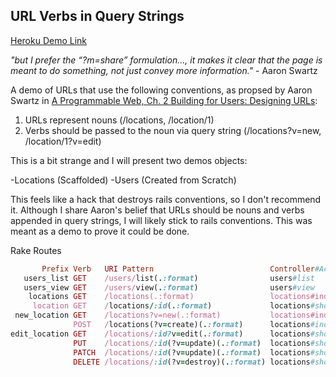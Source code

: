 ## URL Verbs in Query Strings

[Heroku Demo Link](hhttp://query-string-verbs.herokuapp.com/)

*"but I prefer the “?m=share” formulation..., it makes it clear that the page is meant to do something, not just convey more information."* - Aaron Swartz

A demo of URLs that use the following conventions, as propsed by Aaron Swartz in [A Programmable Web, Ch. 2 Building for Users: Designing URLs](http://www.morganclaypool.com/doi/abs/10.2200/S00481ED1V01Y201302WBE005):

1. URLs represent nouns (/locations, /location/1)
2. Verbs should be passed to the noun via query string (/locations?v=new, /location/1?v=edit)

This is a bit strange and I will present two demos objects:

-Locations (Scaffolded)
-Users (Created from Scratch)

This feels like a hack that destroys rails conventions, so I don't recommend it.  Although I share Aaron's belief that URLs should be nouns and verbs appended in query strings, I will likely stick to rails conventions.  This was meant as a demo to prove it could be done.

Rake Routes

```ruby
       Prefix Verb   URI Pattern                          Controller#Action
   users_list GET    /users/list(.:format)                users#list
   users_view GET    /users/view(.:format)                users#view
    locations GET    /locations(.:format)                 locations#index
     location GET    /locations/:id(.:format)             locations#show
 new_location GET    /locations?v=new(.:format)           locations#index
              POST   /locations(?v=create)(.:format)      locations#index
edit_location GET    /locations/:id?v=edit(.:format)      locations#show
              PUT    /locations/:id(?v=update)(.:format)  locations#show
              PATCH  /locations/:id(?v=update)(.:format)  locations#show
              DELETE /locations/:id(?v=destroy)(.:format) locations#show
```
